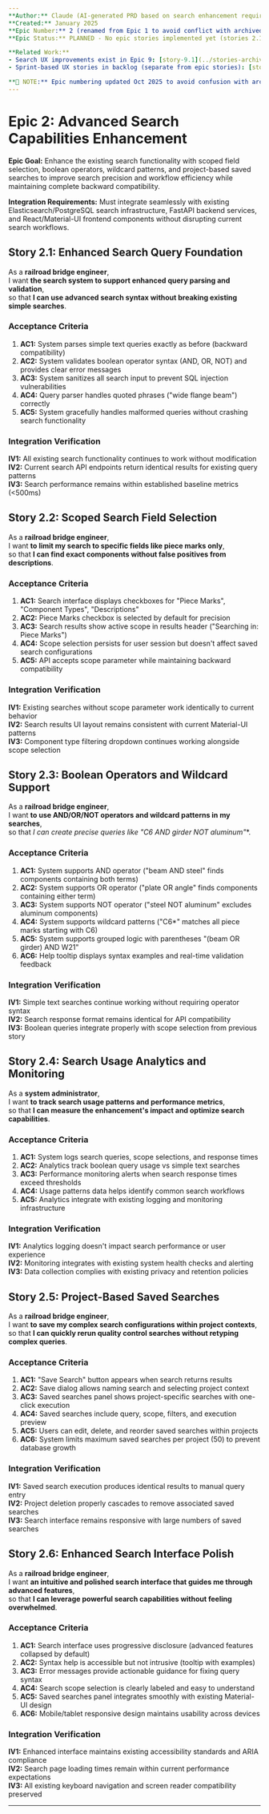 ```yaml
---
**Author:** Claude (AI-generated PRD based on search enhancement requirements)
**Created:** January 2025
**Epic Number:** 2 (renamed from Epic 1 to avoid conflict with archived Epic 1: Multiple Piece Mark Instances)
**Epic Status:** PLANNED - No epic stories implemented yet (stories 2.1-2.6 below)

**Related Work:**
- Search UX improvements exist in Epic 9: [story-9.1](../stories-archive/story-9.1-search-ui-column-based-filtering.md), [story-9.2](../stories-archive/story-9.2-search-ui-refinement.md)
- Sprint-based UX stories in backlog (separate from epic stories): [story-1.1](../stories/backlog/story-1.1-field-match-indicators.md), [story-1.2](../stories/backlog/story-1.2-scope-effectiveness-metrics.md), [story-2.1](../stories/backlog/story-2.1-data-overlap-analysis.md), [story-2.2](../stories/backlog/story-2.2-search-results-enhancement.md)

**📌 NOTE:** Epic numbering updated Oct 2025 to avoid confusion with archived "Epic 1: Multiple Piece Mark Instances" (completed Aug 2025, see [epic-1-completion-brief.md](../stories-archive/epic-1-completion-brief.md)). This epic defines the strategic search enhancement vision; related tactical work exists in other epics and sprints.
---
```


# Epic 2: Advanced Search Capabilities Enhancement

**Epic Goal:** Enhance the existing search functionality with scoped field selection, boolean operators, wildcard patterns, and project-based saved searches to improve search precision and workflow efficiency while maintaining complete backward compatibility.

**Integration Requirements:** Must integrate seamlessly with existing Elasticsearch/PostgreSQL search infrastructure, FastAPI backend services, and React/Material-UI frontend components without disrupting current search workflows.

## Story 2.1: Enhanced Search Query Foundation

As a **railroad bridge engineer**,  
I want **the search system to support enhanced query parsing and validation**,  
so that **I can use advanced search syntax without breaking existing simple searches**.

### Acceptance Criteria
1. **AC1:** System parses simple text queries exactly as before (backward compatibility)
2. **AC2:** System validates boolean operator syntax (AND, OR, NOT) and provides clear error messages
3. **AC3:** System sanitizes all search input to prevent SQL injection vulnerabilities
4. **AC4:** Query parser handles quoted phrases ("wide flange beam") correctly
5. **AC5:** System gracefully handles malformed queries without crashing search functionality

### Integration Verification
**IV1:** All existing search functionality continues to work without modification  
**IV2:** Current search API endpoints return identical results for existing query patterns  
**IV3:** Search performance remains within established baseline metrics (<500ms)

## Story 2.2: Scoped Search Field Selection

As a **railroad bridge engineer**,  
I want **to limit my search to specific fields like piece marks only**,  
so that **I can find exact components without false positives from descriptions**.

### Acceptance Criteria
1. **AC1:** Search interface displays checkboxes for "Piece Marks", "Component Types", "Descriptions"
2. **AC2:** Piece Marks checkbox is selected by default for precision
3. **AC3:** Search results show active scope in results header ("Searching in: Piece Marks")
4. **AC4:** Scope selection persists for user session but doesn't affect saved search configurations
5. **AC5:** API accepts scope parameter while maintaining backward compatibility

### Integration Verification
**IV1:** Existing searches without scope parameter work identically to current behavior  
**IV2:** Search results UI layout remains consistent with current Material-UI patterns  
**IV3:** Component type filtering dropdown continues working alongside scope selection

## Story 2.3: Boolean Operators and Wildcard Support

As a **railroad bridge engineer**,  
I want **to use AND/OR/NOT operators and wildcard patterns in my searches**,  
so that **I can create precise queries like "C6* AND girder NOT aluminum"**.

### Acceptance Criteria
1. **AC1:** System supports AND operator ("beam AND steel" finds components containing both terms)
2. **AC2:** System supports OR operator ("plate OR angle" finds components containing either term)
3. **AC3:** System supports NOT operator ("steel NOT aluminum" excludes aluminum components)
4. **AC4:** System supports wildcard patterns ("C6*" matches all piece marks starting with C6)
5. **AC5:** System supports grouped logic with parentheses "(beam OR girder) AND W21"
6. **AC6:** Help tooltip displays syntax examples and real-time validation feedback

### Integration Verification
**IV1:** Simple text searches continue working without requiring operator syntax  
**IV2:** Search response format remains identical for API compatibility  
**IV3:** Boolean queries integrate properly with scope selection from previous story

## Story 2.4: Search Usage Analytics and Monitoring

As a **system administrator**,  
I want **to track search usage patterns and performance metrics**,  
so that **I can measure the enhancement's impact and optimize search capabilities**.

### Acceptance Criteria
1. **AC1:** System logs search queries, scope selections, and response times
2. **AC2:** Analytics track boolean query usage vs simple text searches
3. **AC3:** Performance monitoring alerts when search response times exceed thresholds
4. **AC4:** Usage patterns data helps identify common search workflows
5. **AC5:** Analytics integrate with existing logging and monitoring infrastructure

### Integration Verification
**IV1:** Analytics logging doesn't impact search performance or user experience  
**IV2:** Monitoring integrates with existing system health checks and alerting  
**IV3:** Data collection complies with existing privacy and retention policies

## Story 2.5: Project-Based Saved Searches

As a **railroad bridge engineer**,  
I want **to save my complex search configurations within project contexts**,  
so that **I can quickly rerun quality control searches without retyping complex queries**.

### Acceptance Criteria
1. **AC1:** "Save Search" button appears when search returns results
2. **AC2:** Save dialog allows naming search and selecting project context
3. **AC3:** Saved searches panel shows project-specific searches with one-click execution
4. **AC4:** Saved searches include query, scope, filters, and execution preview
5. **AC5:** Users can edit, delete, and reorder saved searches within projects
6. **AC6:** System limits maximum saved searches per project (50) to prevent database growth

### Integration Verification
**IV1:** Saved search execution produces identical results to manual query entry  
**IV2:** Project deletion properly cascades to remove associated saved searches  
**IV3:** Search interface remains responsive with large numbers of saved searches

## Story 2.6: Enhanced Search Interface Polish

As a **railroad bridge engineer**,  
I want **an intuitive and polished search interface that guides me through advanced features**,  
so that **I can leverage powerful search capabilities without feeling overwhelmed**.

### Acceptance Criteria
1. **AC1:** Search interface uses progressive disclosure (advanced features collapsed by default)
2. **AC2:** Syntax help is accessible but not intrusive (tooltip with examples)
3. **AC3:** Error messages provide actionable guidance for fixing query syntax
4. **AC4:** Search scope selection is clearly labeled and easy to understand
5. **AC5:** Saved searches panel integrates smoothly with existing Material-UI design
6. **AC6:** Mobile/tablet responsive design maintains usability across devices

### Integration Verification
**IV1:** Enhanced interface maintains existing accessibility standards and ARIA compliance  
**IV2:** Search page loading times remain within current performance expectations  
**IV3:** All existing keyboard navigation and screen reader compatibility preserved

---
